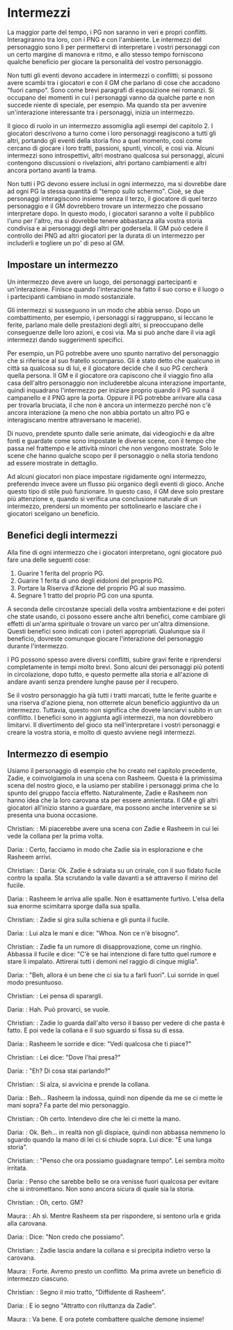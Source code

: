 # Intermezzi
La maggior parte del tempo, i PG non saranno in veri e propri conflitti. Interagiranno tra loro, con i PNG e con l'ambiente. Le intermezzi del personaggio sono lì per permettervi di interpretare i vostri personaggi con un certo margine di manovra e ritmo, e allo stesso tempo forniscono qualche beneficio per giocare la personalità del vostro personaggio.

Non tutti gli eventi devono accadere in intermezzi o conflitti; si possono avere scambi tra i giocatori e con il GM che parlano di cose che accadono "fuori campo". Sono come brevi paragrafi di esposizione nei romanzi. Si occupano dei momenti in cui i personaggi vanno da qualche parte e non succede niente di speciale, per esempio. Ma quando sta per avvenire un'interazione interessante tra i personaggi, inizia un intermezzo.

Il gioco di ruolo in un intermezzo assomiglia agli esempi del capitolo 2. I giocatori descrivono a turno come i loro personaggi reagiscono a tutti gli altri, portando gli eventi della storia fino a quel momento, così come cercano di giocare i loro tratti, passioni, spunti, vincoli, e così via. Alcuni intermezzi sono introspettivi, altri mostrano qualcosa sui personaggi, alcuni contengono discussioni o rivelazioni, altri portano cambiamenti e altri ancora portano avanti la trama.

Non tutti i PG devono essere inclusi in ogni intermezzo, ma si dovrebbe dare ad ogni PG la stessa quantità di "tempo sullo schermo". Cioè, se due personaggi interagiscono insieme senza il terzo, il giocatore di quel terzo personaggio e il GM dovrebbero trovare un intermezzo che possano interpretare dopo. In questo modo, i giocatori saranno a volte il pubblico l'uno per l'altro, ma si dovrebbe tenere abbastanza alla vostra storia condivisa e ai personaggi degli altri per godersela. Il GM può cedere il controllo dei PNG ad altri giocatori per la durata di un intermezzo per includerli e togliere un po' di peso al GM.

## Impostare un intermezzo
Un intermezzo deve avere un luogo, dei personaggi partecipanti e un'interazione. Finisce quando l'interazione ha fatto il suo corso e il luogo o i partecipanti cambiano in modo sostanziale.

Gli intermezzi si susseguono in un modo che abbia senso. Dopo un combattimento, per esempio, i personaggi si raggruppano, si leccano le ferite, parlano male delle prestazioni degli altri, si preoccupano delle conseguenze delle loro azioni, e così via. Ma si può anche dare il via agli intermezzi dando suggerimenti specifici.

Per esempio, un PG potrebbe avere uno spunto narrativo del personaggio che si riferisce al suo fratello scomparso. Gli è stato detto che qualcuno in città sa qualcosa su di lui, e il giocatore decide che il suo PG cercherà quella persona. Il GM e il giocatore ora capiscono che il viaggio fino alla casa dell'altro personaggio non includerebbe alcuna interazione importante, quindi inquadrano l'intermezzo per iniziare proprio quando il PG suona il campanello e il PNG apre la porta. Oppure il PG potrebbe arrivare alla casa per trovarla bruciata, il che non è ancora un intermezzo perché non c'è ancora interazione (a meno che non abbia portato un altro PG e interagiscano mentre attraversano le macerie). 

Di nuovo, prendete spunto dalle serie animate, dai videogiochi e da altre fonti e guardate come sono impostate le diverse scene, con il tempo che passa nel frattempo e le attività minori che non vengono mostrate. Solo le scene che hanno qualche scopo per il personaggio o nella storia tendono ad essere mostrate in dettaglio.

Ad alcuni giocatori non piace impostare rigidamente ogni intermezzo, preferendo invece avere un flusso più organico degli eventi di gioco. Anche questo tipo di stile può funzionare. In questo caso, il GM deve solo prestare più attenzione e, quando si verifica una conclusione naturale di un intermezzo, prendersi un momento per sottolinearlo e lasciare che i giocatori scelgano un beneficio.

## Benefici degli intermezzi
Alla fine di ogni intermezzo che i giocatori interpretano, ogni giocatore può fare una delle seguenti cose:

1.	Guarire 1 ferita del proprio PG.
2.	Guarire 1 ferita di uno degli eidoloni del proprio PG.
3.	Portare la Riserva d'Azione del proprio PG al suo massimo.
4.	Segnare 1 tratto del proprio PG con una spunta.

A seconda delle circostanze speciali della vostra ambientazione e dei poteri che state usando, ci possono essere anche altri benefici, come cambiare gli effetti di un'arma spirituale o trovare un varco per un'altra dimensione. Questi benefici sono indicati con i poteri appropriati. Qualunque sia il beneficio, dovreste comunque giocare l'interazione del personaggio durante l'intermezzo.

I PG possono spesso avere diversi conflitti, subire gravi ferite e riprendersi completamente in tempi molto brevi. Sono alcuni dei personaggi più potenti in circolazione, dopo tutto, e questo permette alla storia e all'azione di andare avanti senza prendere lunghe pause per il recupero.

Se il vostro personaggio ha già tutti i tratti marcati, tutte le ferite guarite e una riserva d'azione piena, non otterrete alcun beneficio aggiuntivo da un intermezzo. Tuttavia, questo non significa che dovete lanciarvi subito in un conflitto. I benefici sono in aggiunta agli intermezzi, ma non dovrebbero limitarvi. Il divertimento del gioco sta nell'interpretare i vostri personaggi e creare la vostra storia, e molto di questo avviene negli intermezzi.

## Intermezzo di esempio
Usiamo il personaggio di esempio che ho creato nel capitolo precedente, Zadie, e coinvolgiamola in una scena con Rasheem. Questa è la primissima scena del nostro gioco, e la usiamo per stabilire i personaggi prima che lo spunto del gruppo faccia effetto. Naturalmente, Zadie e Rasheem non hanno idea che la loro carovana sta per essere annientata. Il GM e gli altri giocatori all'inizio stanno a guardare, ma possono anche intervenire se si presenta una buona occasione.

<div class="dialogo">

Christian: 
:  Mi piacerebbe avere una scena con Zadie e Rasheem in cui lei vede la collana per la prima volta.

Daria: 
:  Certo, facciamo in modo che Zadie sia in esplorazione e che Rasheem arrivi.
 
Christian: 
:  Daria: Ok. Zadie è sdraiata su un crinale, con il suo fidato fucile contro la spalla. Sta scrutando la valle davanti a sé attraverso il mirino del fucile.

Daria: 
:  Rasheem le arriva alle spalle.  Non è esattamente furtivo. L'elsa della sua enorme scimitarra sporge dalla sua spalla.

Christian: 
:  Zadie si gira sulla schiena e gli punta il fucile.

Daria: 
:  Lui alza le mani e dice: "Whoa. Non ce n'è bisogno".

Christian: 
:  Zadie fa un rumore di disapprovazione, come un ringhio. Abbassa il fucile e dice: "C'è se hai intenzione di fare tutto quel rumore e stare lì impalato. Attirerai tutti i demoni nel raggio di cinque miglia".

Daria: 
:  "Beh, allora è un bene che ci sia tu a farli fuori". Lui sorride in quel modo presuntuoso.

Christian: 
:  Lei pensa di sparargli.

Daria: 
:  Hah. Può provarci, se vuole.

Christian: 
:  Zadie lo guarda dall'alto verso il basso per vedere di che pasta è fatto. E poi vede la collana e il suo sguardo si fissa su di essa.
 
Daria: 
:  Rasheem le sorride e dice: "Vedi qualcosa che ti piace?"

Christian: 
:  Lei dice: "Dove l'hai presa?"

Daria: 
:  "Eh? Di cosa stai parlando?"

Christian: 
:  Si alza, si avvicina e prende la collana.

Daria: 
:  Beh... Rasheem la indossa, quindi non dipende da me se ci mette le mani sopra? Fa parte del mio personaggio.

Christian: 
:  Oh certo. Intendevo dire che lei ci mette la mano.

Daria: 
:  Ok. Beh... in realtà non gli dispiace, quindi non abbassa nemmeno lo sguardo quando la mano di lei ci si chiude sopra. Lui dice: "È una lunga storia".

Christian: 
:  "Penso che ora possiamo guadagnare tempo". Lei sembra molto irritata.
 
Daria: 
:  Penso che sarebbe bello se ora venisse fuori qualcosa per evitare che si intromettano. Non sono ancora sicura di quale sia la storia.
 
Christian: 
:  Oh, certo. GM?

Maura: 
:  Ah sì. Mentre Rasheem sta per rispondere, si sentono urla e grida alla carovana.

Daria: 
:  Dice: "Non credo che possiamo".

Christian: 
:  Zadie lascia andare la collana e si precipita indietro verso la carovana.

Maura: 
:  Forte. Avremo presto un conflitto. Ma prima avrete un beneficio di intermezzo ciascuno.

Christian: 
:  Segno il mio tratto, "Diffidente di Rasheem".

Daria: 
:  E io segno "Attratto con riluttanza da Zadie".

Maura: 
:  Va bene. E ora potete combattere qualche demone insieme!

</div>